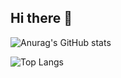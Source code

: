 ## Hi there 👋

![Anurag's GitHub stats](https://github-readme-stats.vercel.app/api?username=eduardbeller&show_icons=true&theme=tokyonight)


![Top Langs](https://github-readme-stats.vercel.app/api/top-langs/?username=eduardbeller&layout=compact)
<!--
**eduardbiellier/eduardbiellier** is a ✨ _special_ ✨ repository because its `README.md` (this file) appears on your GitHub profile.

Here are some ideas to get you started:

- 🔭 I’m currently working on ...
- 🌱 I’m currently learning ...
- 👯 I’m looking to collaborate on ...
- 🤔 I’m looking for help with ...
- 💬 Ask me about ...
- 📫 How to reach me: ...
- 😄 Pronouns: ...
- ⚡ Fun fact: ...
-->
